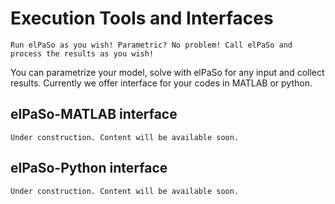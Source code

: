 # Execution Tools and Interfaces

`Run elPaSo as you wish! Parametric? No problem! Call elPaSo and process the results as you wish!`

You can parametrize your model, solve with elPaSo for any input and collect results. Currently we offer interface for your codes in MATLAB or python.

## elPaSo-MATLAB interface

```{note}
Under construction. Content will be available soon.
```

## elPaSo-Python interface

```{note}
Under construction. Content will be available soon.
```